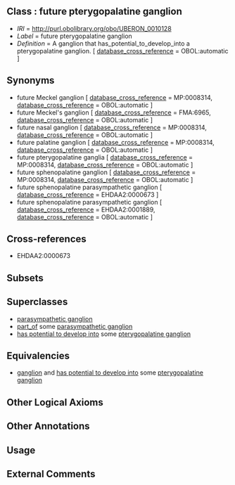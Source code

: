 
## Class : future pterygopalatine ganglion

 * *IRI* = http://purl.obolibrary.org/obo/UBERON_0010128
 * *Label* = future pterygopalatine ganglion
 * *Definition* = A ganglion that has_potential_to_develop_into a pterygopalatine ganglion. [ [database_cross_reference](../../ef/oboInOwl#hasDbXref.md) = OBOL:automatic ]

## Synonyms

 * future Meckel ganglion [ [database_cross_reference](../../ef/oboInOwl#hasDbXref.md) = MP:0008314, [database_cross_reference](../../ef/oboInOwl#hasDbXref.md) = OBOL:automatic ]
 * future Meckel's ganglion [ [database_cross_reference](../../ef/oboInOwl#hasDbXref.md) = FMA:6965, [database_cross_reference](../../ef/oboInOwl#hasDbXref.md) = OBOL:automatic ]
 * future nasal ganglion [ [database_cross_reference](../../ef/oboInOwl#hasDbXref.md) = MP:0008314, [database_cross_reference](../../ef/oboInOwl#hasDbXref.md) = OBOL:automatic ]
 * future palatine ganglion [ [database_cross_reference](../../ef/oboInOwl#hasDbXref.md) = MP:0008314, [database_cross_reference](../../ef/oboInOwl#hasDbXref.md) = OBOL:automatic ]
 * future pterygopalatine ganglia [ [database_cross_reference](../../ef/oboInOwl#hasDbXref.md) = MP:0008314, [database_cross_reference](../../ef/oboInOwl#hasDbXref.md) = OBOL:automatic ]
 * future sphenopalatine ganglion [ [database_cross_reference](../../ef/oboInOwl#hasDbXref.md) = MP:0008314, [database_cross_reference](../../ef/oboInOwl#hasDbXref.md) = OBOL:automatic ]
 * future sphenopalatine parasympathetic ganglion [ [database_cross_reference](../../ef/oboInOwl#hasDbXref.md) = EHDAA2:0000673 ]
 * future sphenopalatine parasympathetic ganglion [ [database_cross_reference](../../ef/oboInOwl#hasDbXref.md) = EHDAA2:0001889, [database_cross_reference](../../ef/oboInOwl#hasDbXref.md) = OBOL:automatic ]

## Cross-references

 * EHDAA2:0000673

## Subsets


## Superclasses

 * [parasympathetic ganglion](../../UBERON/08/UBERON_0001808.md)
 * [part_of](../../BFO/50/BFO_0000050.md) some [parasympathetic ganglion](../../UBERON/08/UBERON_0001808.md)
 * [has potential to develop into](../../RO/87/RO_0002387.md) some [pterygopalatine ganglion](../../UBERON/62/UBERON_0003962.md)

## Equivalencies

 * [ganglion](../../UBERON/45/UBERON_0000045.md) and [has potential to develop into](../../RO/87/RO_0002387.md) some [pterygopalatine ganglion](../../UBERON/62/UBERON_0003962.md)

## Other Logical Axioms


## Other Annotations


## Usage


## External Comments

